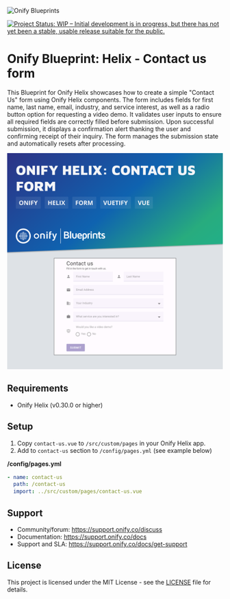 ![Onify Blueprints](https://files.readme.io/8ba3f14-onify-blueprints-logo.png)

[![Project Status: WIP – Initial development is in progress, but there has not yet been a stable, usable release suitable for the public.](https://www.repostatus.org/badges/latest/wip.svg)](https://www.repostatus.org/#wip)

# Onify Blueprint: Helix - Contact us form

This Blueprint for Onify Helix showcases how to create a simple "Contact Us" form using Onify Helix components. The form includes fields for first name, last name, email, industry, and service interest, as well as a radio button option for requesting a video demo. It validates user inputs to ensure all required fields are correctly filled before submission. Upon successful submission, it displays a confirmation alert thanking the user and confirming receipt of their inquiry. The form manages the submission state and automatically resets after processing.

![Onify Blueprint: Onify Helix - Contact us form](blueprint.png "Blueprint")

## Requirements

* Onify Helix (v0.30.0 or higher)
  
## Setup

1. Copy `contact-us.vue` to `/src/custom/pages` in your Onify Helix app.
2. Add to `contact-us` section to `/config/pages.yml` (see example below)

**/config/pages.yml**

```yml
- name: contact-us
  path: /contact-us
  import: ../src/custom/pages/contact-us.vue
```

## Support

* Community/forum: https://support.onify.co/discuss
* Documentation: https://support.onify.co/docs
* Support and SLA: https://support.onify.co/docs/get-support

## License

This project is licensed under the MIT License - see the [LICENSE](LICENSE) file for details.